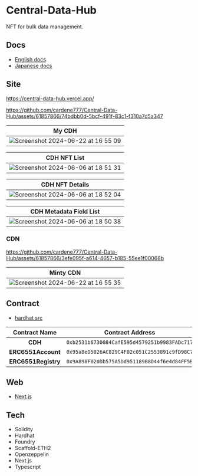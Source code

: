# Central-Data-Hub
NFT for bulk data management.

## Docs

- [English docs](https://github.com/cardene777/Central-Data-Hub/blob/develop/docs/CVCIP-1.md)
- [Japanese docs](https://github.com/cardene777/Central-Data-Hub/blob/develop/docs/CVCIP-1_jp.md)

## Site

https://central-data-hub.vercel.app/

https://github.com/cardene777/Central-Data-Hub/assets/61857866/74bdbb0d-5bcf-491f-83c1-f310a7d5a347

| My CDH |
| :------: |
| ![Screenshot 2024-06-22 at 16 55 09](https://github.com/cardene777/Central-Data-Hub/assets/61857866/6e292642-913f-4769-b9ef-b446a4d9d595) |

| CDH NFT List |
| :------: |
| ![Screenshot 2024-06-06 at 18 51 31](https://github.com/cardene777/Central-Data-Hub/assets/61857866/db65d334-86bc-4db1-8f84-1011fee5cb00) |

| CDH NFT Details |
| :------: |
| ![Screenshot 2024-06-06 at 18 52 04](https://github.com/cardene777/Central-Data-Hub/assets/61857866/d122ae84-2e64-40c0-815a-7524da90dc80) |

| CDH Metadata Field List |
| :------: |
| ![Screenshot 2024-06-06 at 18 50 38](https://github.com/cardene777/Central-Data-Hub/assets/61857866/ddb56a5d-d7ce-47b5-abd4-bc009d14cd0d) |

### CDN

https://github.com/cardene777/Central-Data-Hub/assets/61857866/3efe095f-a614-4657-b185-55ee1f00068b

| Minty CDN |
| :------: |
| ![Screenshot 2024-06-22 at 16 55 35](https://github.com/cardene777/Central-Data-Hub/assets/61857866/35c64251-62b1-463a-b3c5-1cd56fb919fc) |

## Contract

- [hardhat src](https://github.com/cardene777/Central-Data-Hub/tree/develop/src/contract/packages/hardhat)

| Contract Name |               Contract Address               | Explorer |
| :-----------: | :------------------------------------------: | :------: |
|    **CDH**    | `0xb2531b6730084CafE595d4579251b9983FADc717` | https://testnet.crossvaluescan.com/address/0xb2531b6730084CafE595d4579251b9983FADc717 |
|    **ERC6551Account**    | `0x95a8eD5026AC829C4F02c051C2553891c9fD98C7` | https://testnet.crossvaluescan.com/address/0x95a8eD5026AC829C4F02c051C2553891c9fD98C7 |
|    **ERC6551Registry**    | `0x9A898F020Db575A5Dd951189B8D44f6e4d84FF5B` | https://testnet.crossvaluescan.com/address/0x9A898F020Db575A5Dd951189B8D44f6e4d84FF5B |

## Web

- [Next.js](https://github.com/cardene777/Central-Data-Hub/tree/develop/src/contract/packages/nextjs)


## Tech

- Solidity
- Hardhat
- Foundry
- Scaffold-ETH2
- Openzeppelin
- Next.js
- Typescript
